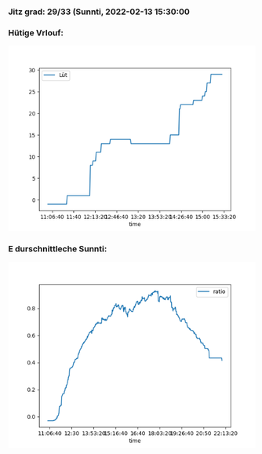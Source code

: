 ### Jitz grad: 29/33 (Sunnti, 2022-02-13 15:30:00

### Hütige Vrlouf:
![Graph](Today.png)

### E durschnittleche Sunnti:
![Graph](Sunnti.png)